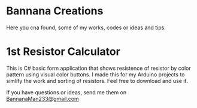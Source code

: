 # Bannana Creations
Here you cna found, some of my works, codes or ideas and tips.

# 1st Resistor Calculator
This is C# basic form application that shows resistence of resistor by color pattern using visual color buttons. 
I made this for my Arduino projects to simlify the work and sorting of resistors.
Feel free to download and use it. 

If you have questions or ideas, send me them on BannanaMan233@gmail.com
